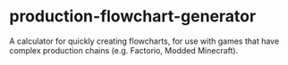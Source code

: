 # production-flowchart-generator
 A calculator for quickly creating flowcharts, for use with games that have complex production chains (e.g. Factorio, Modded Minecraft).
